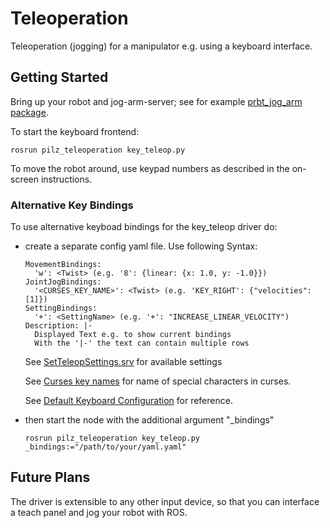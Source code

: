 # Teleoperation
Teleoperation (jogging) for a manipulator e.g. using a keyboard interface.

## Getting Started
Bring up your robot and jog-arm-server; see for example [prbt_jog_arm package](../prbt_jog_arm_support/README.md).

To start the keyboard frontend:

```
rosrun pilz_teleoperation key_teleop.py
```

To move the robot around, use keypad numbers as described in the on-screen instructions.

### Alternative Key Bindings

To use alternative keyboad bindings for the key_teleop driver do:
- create a separate config yaml file.
Use following Syntax:
    ```
    MovementBindings:
      'w': <Twist> (e.g. '8': {linear: {x: 1.0, y: -1.0}})
    JointJogBindings:
      '<CURSES_KEY_NAME>': <Twist> (e.g. 'KEY_RIGHT': {"velocities": [1]})
    SettingBindings:
      '+': <SettingName> (e.g. '+': "INCREASE_LINEAR_VELOCITY")
    Description: |-
      Displayed Text e.g. to show current bindings
      With the '|-' the text can contain multiple rows
    ```
    
    See [SetTeleopSettings.srv](./srv/SetTeleopSettings.srv) for available settings

    See [Curses key names](https://www.gnu.org/software/guile-ncurses/manual/html_node/Getting-characters-from-the-keyboard.html)
    for name of special characters in curses.

    See [Default Keyboard Configuration](./config/keyboard_binding.yaml) for reference.

- then start the node with the additional argument "_bindings"

    ```
    rosrun pilz_teleoperation key_teleop.py _bindings:="/path/to/your/yaml.yaml"
    ```

## Future Plans
The driver is extensible to any other input device, so that you can interface
a teach panel and jog your robot with ROS.
